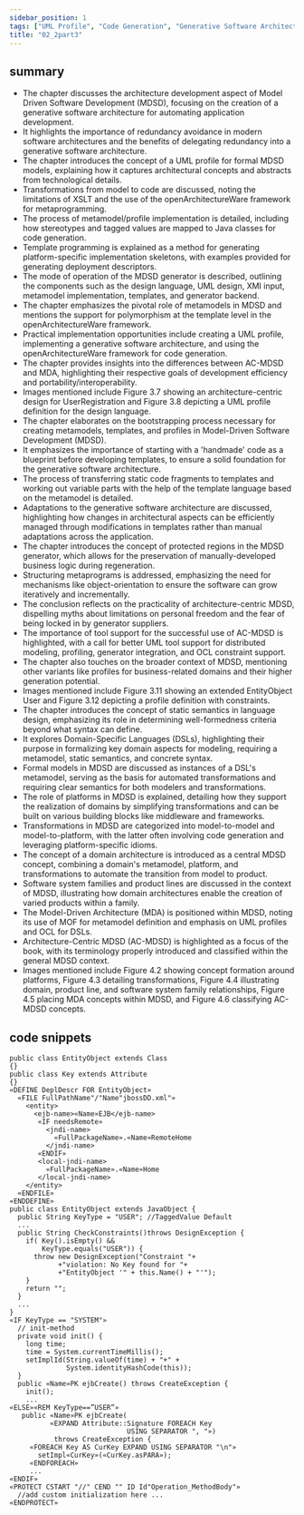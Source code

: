 ```yaml
---
sidebar_position: 1
tags: ["UML Profile", "Code Generation", "Generative Software Architecture", "MDSD", "openArchitectureWare", "Bootstrapping", "Metamodels", "Templates", "Static Semantics", "Domain-Specific Languages", "Formal Models", "Platforms", "Transformations"]
title: "02_2part3"
---
```


## summary

- The chapter discusses the architecture development aspect of Model Driven Software Development (MDSD), focusing on the creation of a generative software architecture for automating application development.
- It highlights the importance of redundancy avoidance in modern software architectures and the benefits of delegating redundancy into a generative software architecture.
- The chapter introduces the concept of a UML profile for formal MDSD models, explaining how it captures architectural concepts and abstracts from technological details.
- Transformations from model to code are discussed, noting the limitations of XSLT and the use of the openArchitectureWare framework for metaprogramming.
- The process of metamodel/profile implementation is detailed, including how stereotypes and tagged values are mapped to Java classes for code generation.
- Template programming is explained as a method for generating platform-specific implementation skeletons, with examples provided for generating deployment descriptors.
- The mode of operation of the MDSD generator is described, outlining the components such as the design language, UML design, XMI input, metamodel implementation, templates, and generator backend.
- The chapter emphasizes the pivotal role of metamodels in MDSD and mentions the support for polymorphism at the template level in the openArchitectureWare framework.
- Practical implementation opportunities include creating a UML profile, implementing a generative software architecture, and using the openArchitectureWare framework for code generation.
- The chapter provides insights into the differences between AC-MDSD and MDA, highlighting their respective goals of development efficiency and portability/interoperability.
- Images mentioned include Figure 3.7 showing an architecture-centric design for UserRegistration and Figure 3.8 depicting a UML profile definition for the design language.
- The chapter elaborates on the bootstrapping process necessary for creating metamodels, templates, and profiles in Model-Driven Software Development (MDSD).
- It emphasizes the importance of starting with a 'handmade' code as a blueprint before developing templates, to ensure a solid foundation for the generative software architecture.
- The process of transferring static code fragments to templates and working out variable parts with the help of the template language based on the metamodel is detailed.
- Adaptations to the generative software architecture are discussed, highlighting how changes in architectural aspects can be efficiently managed through modifications in templates rather than manual adaptations across the application.
- The chapter introduces the concept of protected regions in the MDSD generator, which allows for the preservation of manually-developed business logic during regeneration.
- Structuring metaprograms is addressed, emphasizing the need for mechanisms like object-orientation to ensure the software can grow iteratively and incrementally.
- The conclusion reflects on the practicality of architecture-centric MDSD, dispelling myths about limitations on personal freedom and the fear of being locked in by generator suppliers.
- The importance of tool support for the successful use of AC-MDSD is highlighted, with a call for better UML tool support for distributed modeling, profiling, generator integration, and OCL constraint support.
- The chapter also touches on the broader context of MDSD, mentioning other variants like profiles for business-related domains and their higher generation potential.
- Images mentioned include Figure 3.11 showing an extended EntityObject User and Figure 3.12 depicting a profile definition with constraints.
- The chapter introduces the concept of static semantics in language design, emphasizing its role in determining well-formedness criteria beyond what syntax can define.
- It explores Domain-Specific Languages (DSLs), highlighting their purpose in formalizing key domain aspects for modeling, requiring a metamodel, static semantics, and concrete syntax.
- Formal models in MDSD are discussed as instances of a DSL's metamodel, serving as the basis for automated transformations and requiring clear semantics for both modelers and transformations.
- The role of platforms in MDSD is explained, detailing how they support the realization of domains by simplifying transformations and can be built on various building blocks like middleware and frameworks.
- Transformations in MDSD are categorized into model-to-model and model-to-platform, with the latter often involving code generation and leveraging platform-specific idioms.
- The concept of a domain architecture is introduced as a central MDSD concept, combining a domain's metamodel, platform, and transformations to automate the transition from model to product.
- Software system families and product lines are discussed in the context of MDSD, illustrating how domain architectures enable the creation of varied products within a family.
- The Model-Driven Architecture (MDA) is positioned within MDSD, noting its use of MOF for metamodel definition and emphasis on UML profiles and OCL for DSLs.
- Architecture-Centric MDSD (AC-MDSD) is highlighted as a focus of the book, with its terminology properly introduced and classified within the general MDSD context.
- Images mentioned include Figure 4.2 showing concept formation around platforms, Figure 4.3 detailing transformations, Figure 4.4 illustrating domain, product line, and software system family relationships, Figure 4.5 placing MDA concepts within MDSD, and Figure 4.6 classifying AC-MDSD concepts.

## code snippets
```
public class EntityObject extends Class
{}
public class Key extends Attribute
{}
«DEFINE DeplDescr FOR EntityObject»
  «FILE FullPathName"/"Name"jbossDD.xml"»
    <entity>
      <ejb-name>«Name»EJB</ejb-name>
       «IF needsRemote»
         <jndi-name>
           «FullPackageName».«Name»RemoteHome
         </jndi-name>
       «ENDIF»
       <local-jndi-name>
         «FullPackageName».«Name»Home
       </local-jndi-name>
    </entity>
  «ENDFILE»
«ENDDEFINE»
public class EntityObject extends JavaObject {
  public String KeyType = "USER"; //TaggedValue Default
  ...
  public String CheckConstraints()throws DesignException {
    if( Key().isEmpty() && 
        KeyType.equals("USER")) {
      throw new DesignException("Constraint "+
            +"violation: No Key found for "+
            +"EntityObject '" + this.Name() + "'");
    }
    return "";
  }
  ...
}
«IF KeyType == "SYSTEM"»
  // init-method
  private void init() {
    long time;
    time = System.currentTimeMillis();
    setImplId(String.valueOf(time) + "+" + 
              System.identityHashCode(this));
  }
  public «Name»PK ejbCreate() throws CreateException {
    init();
    ...
«ELSE»«REM KeyType==”USER”»
   public «Name»PK ejbCreate(
          «EXPAND Attribute::Signature FOREACH Key 
                             USING SEPARATOR ", "») 
           throws CreateException {
     «FOREACH Key AS CurKey EXPAND USING SEPARATOR "\n"»
       setImpl«CurKey»(«CurKey.asPARA»);
     «ENDFOREACH»
     ...
«ENDIF»
«PROTECT CSTART "//" CEND "" ID Id"Operation_MethodBody"»
  //add custom initialization here ...
«ENDPROTECT»
```
